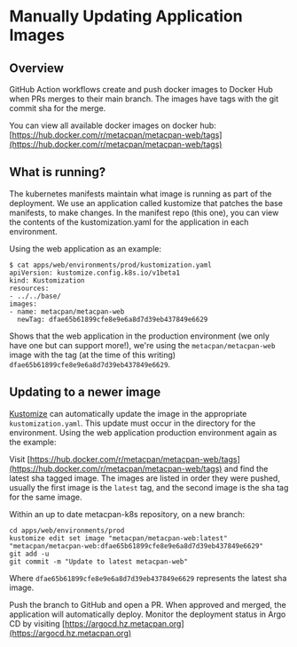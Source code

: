 # Manually Updating Application Images

## Overview

GitHub Action workflows create and push docker images to Docker Hub when PRs
merges to their main branch. The images have tags with the git commit sha for
the merge.

You can view all available docker images on docker hub:
[https://hub.docker.com/r/metacpan/metacpan-web/tags](https://hub.docker.com/r/metacpan/metacpan-web/tags)

## What is running?

The kubernetes manifests maintain what image is running as part of the
deployment. We use an application called kustomize that patches the base
manifests, to make changes. In the manifest repo (this one), you can view the
contents of the kustomization.yaml for the application in each environment.

Using the web application as an example:

```console
$ cat apps/web/environments/prod/kustomization.yaml
apiVersion: kustomize.config.k8s.io/v1beta1
kind: Kustomization
resources:
- ../../base/
images:
- name: metacpan/metacpan-web
  newTag: dfae65b61899cfe8e9e6a8d7d39eb437849e6629
```

Shows that the web application in the production environment (we only have one
but can support more!), we're using the `metacpan/metacpan-web` image with the
tag (at the time of this writing) `dfae65b61899cfe8e9e6a8d7d39eb437849e6629`.

## Updating to a newer image

[Kustomize](https://kustomize.io) can automatically update the image in the
appropriate `kustomization.yaml`. This update must occur in the directory for
the environment. Using the web application production environment again as the
example:

Visit
[https://hub.docker.com/r/metacpan/metacpan-web/tags](https://hub.docker.com/r/metacpan/metacpan-web/tags)
and find the latest sha tagged image. The images are listed in order they were
pushed, usually the first image is the `latest` tag, and the second image is
the sha tag for the same image.

Within an up to date metacpan-k8s repository, on a new branch:

```shell
cd apps/web/environments/prod
kustomize edit set image "metacpan/metacpan-web:latest" "metacpan/metacpan-web:dfae65b61899cfe8e9e6a8d7d39eb437849e6629"
git add -u
git commit -m "Update to latest metacpan-web"
```

Where `dfae65b61899cfe8e9e6a8d7d39eb437849e6629` represents
the latest sha image.

Push the branch to GitHub and open a PR. When approved and merged, the
application will automatically deploy. Monitor the deployment status in Argo CD
by visiting [https://argocd.hz.metacpan.org](https://argocd.hz.metacpan.org)
